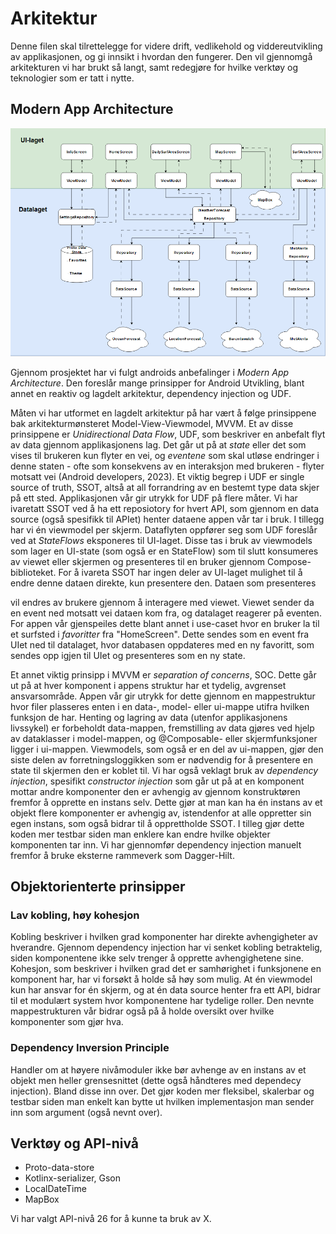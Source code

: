# Arkitektur

Denne filen skal tilrettelegge for videre drift, vedlikehold og viddereutvikling av applikasjonen, og gi innsikt i hvordan den fungerer. 
Den vil gjennomgå arkitekturen vi har brukt så langt, samt redegjøre for hvilke verktøy og teknologier som er tatt i nytte.

## Modern App Architecture
![Arkitektur-skisse](image-2.png)

Gjennom prosjektet har vi fulgt androids anbefalinger i *Modern App Architecture*.
Den foreslår mange prinsipper for Android Utvikling, blant annet en reaktiv og lagdelt arkitektur, dependency injection og UDF.


Måten vi har utformet en lagdelt arkitektur på har vært å følge prinsippene bak arkitekturmønsteret Model-View-Viewmodel, MVVM.
Et av disse prinsippene er *Unidirectional Data Flow*, UDF, som beskriver en anbefalt flyt av data gjennom applikasjonens lag.
Det går ut på at *state* eller det som vises til brukeren kun flyter en vei,
og *eventene* som skal utløse endringer i denne staten - ofte som konsekvens av en interaksjon med brukeren - flyter motsatt vei (Android developers, 2023). 
Et viktig begrep i UDF er single source of truth, SSOT, altså at all forrandring av en bestemt type data skjer på ett sted. 
Applikasjonen vår gir utrykk for UDF på flere måter.
Vi har ivaretatt SSOT ved å ha ett reposiotory for hvert API, som gjennom en data source (også spesifikk til APIet) henter dataene appen vår tar i bruk. I tillegg har vi én viewmodel per skjerm.
Dataflyten oppfører seg som UDF foreslår ved at *StateFlows* eksponeres til UI-laget. Disse tas i bruk av viewmodels som lager en UI-state (som også er en StateFlow) som til slutt konsumeres av 
viewet eller skjermen og presenteres til en bruker gjennom Compose-biblioteket. For å ivareta SSOT har ingen deler av UI-laget mulighet til å endre denne dataen direkte, kun presentere den. Dataen som presenteres

vil endres av brukere gjennom å interagere med viewet. Viewet sender da en event ned motsatt vei dataen kom fra, og datalaget reagerer på eventen. For appen vår gjenspeiles dette blant annet i use-caset hvor en bruker la til et surfsted i *favoritter* fra "HomeScreen". Dette sendes som en event fra UIet ned til datalaget, hvor databasen oppdateres med en ny favoritt, som sendes opp igjen til UIet og presenteres som en ny state.

Et annet viktig prinsipp i MVVM er *separation of concerns*, SOC. Dette går ut på at hver komponent i appens struktur har et tydelig, avgrenset ansvarsområde. Appen vår gir utrykk for dette gjennom en mappestruktur hvor filer plasseres enten i en data-, model- eller ui-mappe utifra hvilken funksjon de har. Henting og lagring av data (utenfor applikasjonens livssykel) er forbeholdt data-mappen, fremstilling av data gjøres ved hjelp av dataklasser i model-mappen, og @Composable- eller skjermfunksjoner ligger i ui-mappen. Viewmodels, som også er en del av ui-mappen, gjør den siste delen av forretningsloggikken som er nødvendig for å presentere en state til skjermen den er koblet til. Vi har også veklagt bruk av *dependency injection*, spesifikt *constructor injection* som går ut på at en komponent mottar andre komponenter den er avhengig av gjennom konstruktøren fremfor å opprette en instans selv. Dette gjør at man kan ha én instans av et objekt flere komponenter er avhengig av, istendenfor at alle oppretter sin egen instans, som også bidrar til å opprettholde SSOT. I tilleg gjør dette koden mer testbar siden man enklere kan endre hvilke objekter komponenten tar inn. Vi har gjennomfør dependency injection manuelt fremfor å bruke eksterne rammeverk som Dagger-Hilt.


## Objektorienterte prinsipper

### Lav kobling, høy kohesjon
Kobling beskriver i hvilken grad komponenter har direkte avhengigheter av hverandre. Gjennom dependency injection har vi senket kobling betraktelig, siden komponentene ikke selv trenger å opprette avhengighetene sine. Kohesjon, som beskriver i hvilken grad det er samhørighet i funksjonene en komponent har, har vi forsøkt å holde så høy som mulig. At én viewmodel kun har ansvar for én skjerm, og at én data source henter fra ett API, bidrar til et modulært system hvor komponentene har tydelige roller. Den nevnte mappestrukturen vår bidrar også på å holde oversikt over hvilke komponenter som gjør hva.

### Dependency Inversion Principle
Handler om at høyere nivåmoduler ikke bør avhenge av en instans av et objekt men heller grensesnittet (dette også håndteres med dependecy injection). Bland disse inn over. Det gjør koden mer fleksibel, skalerbar og testbar siden man enkelt kan bytte ut hvilken implementasjon man sender inn som argument (også nevnt over).


## Verktøy og API-nivå

* Proto-data-store
* Kotlinx-serializer, Gson
* LocalDateTime
* MapBox

Vi har valgt API-nivå 26 for å kunne ta bruk av X.








